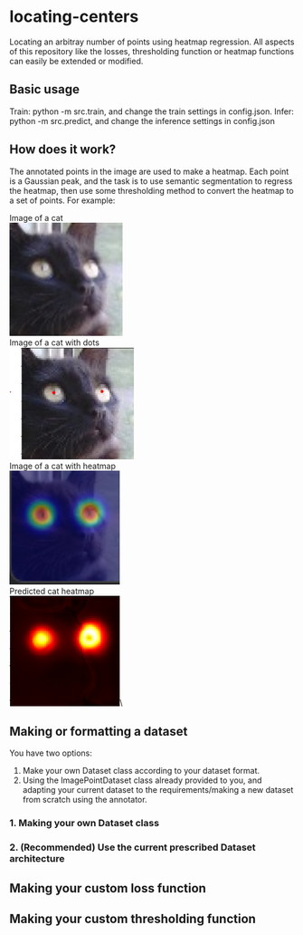 # locating-centers 
Locating an arbitray number of points using heatmap regression. All aspects of this repository like the losses, thresholding function or heatmap functions can easily be extended or modified.
  
## Basic usage
Train: python -m src.train, and change the train settings in config.json.
Infer: python -m src.predict, and change the inference settings in config.json

## How does it work?
The annotated points in the image are used to make a heatmap. Each point is a Gaussian peak, and the task is to use semantic segmentation to regress the heatmap, then use some thresholding method to convert the heatmap to a set of points. For example:

Image of a cat\
<img src="./media/cat_998.png" alt="Image of a cat" width="200"/>\
Image of a cat with dots\
<img src="./media/dots.png" alt="Image of a cat with dots" width="220"/>\
Image of a cat with heatmap\
<img src="./media/heatmap.png" alt="Image of a cat with heatmap" width="195"/>\
Predicted cat heatmap\
<img src="./media/predicted.png" alt="Predicted cat heatmap" width="195"/>\


## Making or formatting a dataset  
  
You have two options:

 1. Make your own Dataset class according to your dataset format.
 2. Using the ImagePointDataset class already provided to you, and adapting your current dataset to the requirements/making a new dataset from scratch using the annotator.

### 1. Making your own Dataset class
### 2. (Recommended) Use the current prescribed Dataset architecture

## Making your custom loss function
## Making your custom thresholding function
